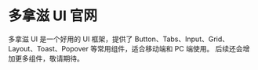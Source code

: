# 多拿滋 UI 官网

多拿滋 UI 是一个好用的 UI 框架，提供了 Button、Tabs、Input、Grid、Layout、Toast、Popover 等常用组件，适合移动端和 PC 端使用。
后续还会增加更多组件，敬请期待。

